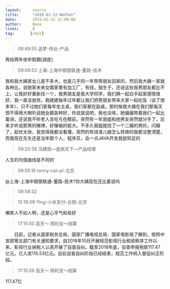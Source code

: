 ```yaml
---
layout:     source 
title:      "2019-01-22-WeChat"
date:       2019-01-22 12:00:00
author:     None
lines:      8 
tag:       [chat]
---
```

> 08:49:55  追梦-待业-产品  
   
再给两年坐牢假期[调皮]  
   
> 09:06:53  上海-上海中钢银联通-董路-技术  
   
我和我大姨家女儿差不多大，也是几乎同一年带男朋友回家的，然后我大姨一家就各种比，说她家未来女婿家里有加工厂，有钱，独生子，还说这些我男朋友都比不上，让我好好重新找一个，我男朋友是我大学同学，我们俩一起白手起家感情很好，我一直没放弃。我姥姥每年过年都让我们把男朋友带来大家一起吃饭（谈了很多年），只不过她们家每年坐主桌，我们家都在副桌。那时候我大姨在我们那每天恨不得用大喇叭说她女婿各种好，你说就说吧，我也没啥，她偏偏带着我们一起比着讲。还说我不听老人言吃亏在眼前。突然有一年我姐和他男友突然就分手了，后来才听说那男的赌博，好像输的挺大。不多久我姐就找了一个二婚的男的，闪婚了，起伏太快，我觉得我都没看懂，突然的有钱准儿媳怎么转换的我都没整清楚，而我现在先生还是当年那个人，程序员，会一点JAVA开发我挺知足的   
   
> 09:20:36  冯建熙—差旅天下—产品经理  
   
人生的均值曲线是不同的  
   
> 09:55:16  tonny-csii-pl-北京  
   
@上海-上海中钢银联通-董路-技术?你大姨现在还比着说吗  
   
> 09:58:32    
   
> 12:18:09  Ying-小米支付-合规-北京  
   
嘲笑人不如人啊，还是心平气和些好  
   
> 17:15:50  高天～ 网利宝～结算  
   
　　日前，记者从国家税务总局、国家广播电视总局、国家电影局了解到，按照中宣部等五部门有关通知要求，自2018年10月开展规范影视行业税收秩序工作以来，影视行业纳税人认真开展了自查自纠。截至2018年底，自查申报税款117.47亿元，已入库115.53亿元。目前自查自纠阶段已经结束，规范工作转入督促纠正阶段。  
   
> 17:15:59  高天～ 网利宝～结算  
   
117.47亿  
   
